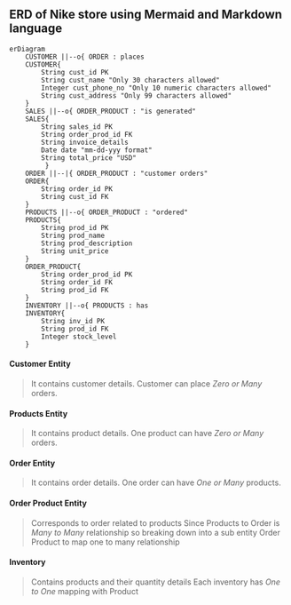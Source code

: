 ## ERD of Nike store using Mermaid and Markdown language
```mermaid
erDiagram
    CUSTOMER ||--o{ ORDER : places
    CUSTOMER{
        String cust_id PK
        String cust_name "Only 30 characters allowed"
        Integer cust_phone_no "Only 10 numeric characters allowed"
        String cust_address "Only 99 characters allowed"
    }
    SALES ||--o{ ORDER_PRODUCT : "is generated"
    SALES{
        String sales_id PK
        String order_prod_id FK
        String invoice_details
        Date date "mm-dd-yyy format"
        String total_price "USD"
         }
    ORDER ||--|{ ORDER_PRODUCT : "customer orders"
    ORDER{
        String order_id PK
        String cust_id FK
    }
    PRODUCTS ||--o{ ORDER_PRODUCT : "ordered"
    PRODUCTS{
        String prod_id PK
        String prod_name 
        String prod_description 
        String unit_price
    }
    ORDER_PRODUCT{
        String order_prod_id PK
        String order_id FK
        String prod_id FK
    }
    INVENTORY ||--o{ PRODUCTS : has
    INVENTORY{
        String inv_id PK
        String prod_id FK
        Integer stock_level
    }
```
#### Customer Entity
   > It contains customer details.
     Customer can place _Zero or Many_ orders.
#### Products Entity
   > It contains product details.
     One product can have _Zero or Many_ orders.
#### Order Entity
   > It contains order details.
     One order can have _One or Many_ products.
#### Order Product Entity
   > Corresponds to order related to products
     Since Products to Order is _Many to Many_ relationship so breaking down into a sub entity Order Product to map one to many relationship
#### Inventory
   > Contains products and their quantity details
     Each inventory has _One to One_ mapping with Product







